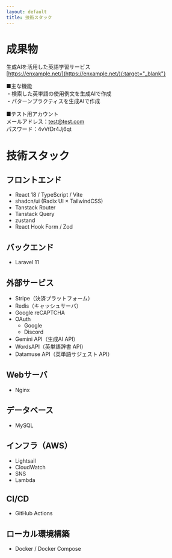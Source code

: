 ```yaml
---
layout: default
title: 技術スタック
---
```


# 成果物
生成AIを活用した英語学習サービス  
[https://enxample.net/](https://enxample.net/){:target="_blank"}  

■主な機能  
・検索した英単語の使用例文を生成AIで作成  
・パターンプラクティスを生成AIで作成  

■テスト用アカウント  
メールアドレス：test@test.com  
パスワード：4vVfDr4Jj6qt  

# 技術スタック

## フロントエンド
- React 18 / TypeScript / Vite
- shadcn/ui (Radix UI × TailwindCSS)
- Tanstack Router
- Tanstack Query
- zustand
- React Hook Form / Zod

## バックエンド
- Laravel 11

## 外部サービス
- Stripe（決済プラットフォーム）
- Redis（キャッシュサーバ）
- Google reCAPTCHA
- OAuth
  - Google
  - Discord
  <!-- - Instagram -->
- Gemini API（生成AI API）
- WordsAPI（英単語辞書 API）
- Datamuse API（英単語サジェスト API）

## Webサーバ
- Nginx

## データベース
- MySQL

## インフラ（AWS）
- Lightsail
- CloudWatch
- SNS
- Lambda

## CI/CD
- GitHub Actions

## ローカル環境構築
- Docker / Docker Compose
